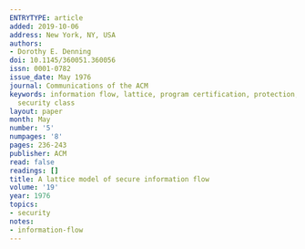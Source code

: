 ```yaml
---
ENTRYTYPE: article
added: 2019-10-06
address: New York, NY, USA
authors:
- Dorothy E. Denning
doi: 10.1145/360051.360056
issn: 0001-0782
issue_date: May 1976
journal: Communications of the ACM
keywords: information flow, lattice, program certification, protection, security,
  security class
layout: paper
month: May
number: '5'
numpages: '8'
pages: 236-243
publisher: ACM
read: false
readings: []
title: A lattice model of secure information flow
volume: '19'
year: 1976
topics:
- security
notes:
- information-flow
---
```

